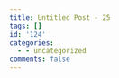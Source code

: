 ```yaml
---
title: Untitled Post - 25
tags: []
id: '124'
categories:
  - - uncategorized
comments: false
---
```

